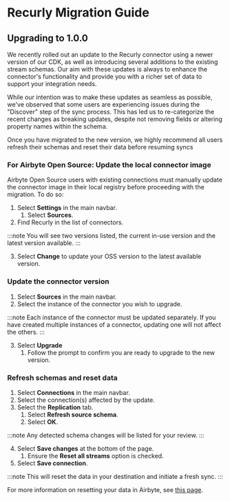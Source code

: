 # Recurly Migration Guide

## Upgrading to 1.0.0

We recently rolled out an update to the Recurly connector using a newer version of our CDK, as well as introducing several additions to the existing stream schemas. Our aim with these updates is always to enhance the connector's functionality and provide you with a richer set of data to support your integration needs.

While our intention was to make these updates as seamless as possible, we've observed that some users are experiencing issues during the "Discover" step of the sync process. This has led us to re-categorize the recent changes as breaking updates, despite not removing fields or altering property names within the schema.

Once you have migrated to the new version, we highly recommend all users refresh their schemas and reset their data before resuming syncs

### For Airbyte Open Source: Update the local connector image

Airbyte Open Source users with existing connections must manually update the connector image in their local registry before proceeding with the migration. To do so:

1. Select **Settings** in the main navbar.
   1. Select **Sources**.
2. Find Recurly in the list of connectors.

:::note
You will see two versions listed, the current in-use version and the latest version available.
:::

3. Select **Change** to update your OSS version to the latest available version.

### Update the connector version

1. Select **Sources** in the main navbar.
2. Select the instance of the connector you wish to upgrade.

:::note
Each instance of the connector must be updated separately. If you have created multiple instances of a connector, updating one will not affect the others.
:::

3. Select **Upgrade**
   1. Follow the prompt to confirm you are ready to upgrade to the new version.

### Refresh schemas and reset data

1. Select **Connections** in the main navbar.
2. Select the connection(s) affected by the update.
3. Select the **Replication** tab.
   1. Select **Refresh source schema**.
   2. Select **OK**.

:::note
Any detected schema changes will be listed for your review.
:::

4. Select **Save changes** at the bottom of the page.
   1. Ensure the **Reset all streams** option is checked.
5. Select **Save connection**.

:::note
This will reset the data in your destination and initiate a fresh sync.
:::

For more information on resetting your data in Airbyte, see [this page](/platform/operator-guides/clear).

